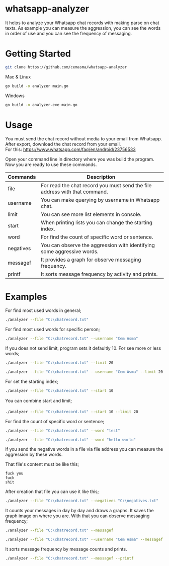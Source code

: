 # whatsapp-analyzer

It helps to analyze your Whatsapp chat records with making parse on chat texts. As example you can measure the aggression, you can see the words in order of use and you can see the frequency of messaging.


# Getting Started

```sh
git clone https://github.com/cemasma/whatsapp-analyzer
```

Mac & Linux
```sh
go build -o analyzer main.go
```

Windows
```sh
go build -o analyzer.exe main.go
```
# Usage

You must send the chat record without media to your email from Whatsapp. After export, download the chat record from your email.
<br>For this: https://www.whatsapp.com/faq/en/android/23756533

Open your command line in directory where you was build the program. Now you are ready to use these commands.

| Commands  | Description                                                                |
|-----------|----------------------------------------------------------------------------|
| file      | For read the chat record you must send the file address with that command. |
| username  | You can make querying by username in Whatsapp chat.                        |
| limit     | You can see more list elements in console.                                 |
| start     | When printing lists you can change the starting index.                     |
| word      | For find the count of specific word or sentence.                           |
| negatives | You can observe the aggression with identifying some aggressive words.     |
| messagef  | It provides a graph for observe messaging frequency.                       |
| printf    | It sorts message frequency by activity and prints.                         |


# Examples
For find most used words in general;
```sh
./analyzer --file "C:\chatrecord.txt"
```

For find most used words for specific person;
```sh
./analyzer --file "C:\chatrecord.txt" --username "Cem Asma"
```

If you does not send limit, program sets it defaultly 10. For see more or less words;
```sh
./analyzer --file "C:\chatrecord.txt" --limit 20
```

```sh
./analyzer --file "C:\chatrecord.txt" --username "Cem Asma" --limit 20
```

For set the starting index;
```sh
./analyzer --file "C:\chatrecord.txt" --start 10
```

You can combine start and limit;
```sh
./analyzer --file "C:\chatrecord.txt" --start 10 --limit 20
```

For find the count of specific word or sentence;
```sh
./analyzer --file "C:\chatrecord.txt" --word "test"
```

```sh
./analyzer --file "C:\chatrecord.txt" --word "hello world"
```

If you send the negative words in a file via file address you can measure the aggression by these words.

That file's content must be like this;
```
fuck you
fuck
shit
```

After creation that file you can use it like this;
```sh
./analyzer --file "C:\chatrecord.txt" --negatives "C:\negatives.txt"
```

It counts your messages in day  by day and draws a graphs. It saves the graph image on where you are. With that you can observe messaging frequency;
```sh
./analyzer --file "C:\chatrecord.txt" --messagef
```

```sh
./analyzer --file "C:\chatrecord.txt" --username "Cem Asma" --messagef
```

It sorts message frequency by message counts and prints.
```sh
./analyzer --file "C:\chatrecord.txt" --messagef --printf
```